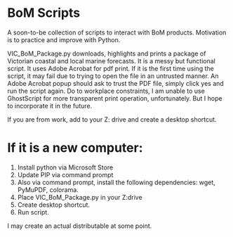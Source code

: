 # BoM Scripts

A soon-to-be collection of scripts to interact with BoM products. Motivation is to practice and improve with Python.

VIC_BoM_Package.py downloads, highlights and prints a package of Victorian coastal and local marine forecasts.
It is a messy but functional script. It uses Adobe Acrobat for pdf print. If it is the first time using the script, it may fail due to trying to open the file in an  untrusted manner. An Adobe Acrobat popup should ask to trust the PDF file, simply click yes and run the script again. Do to workplace constraints, I am unable to use GhostScript for more transparent print operation, unfortunately. But I hope to incorporate it in the future.

If you are from work, add to your Z: drive and create a desktop shortcut.

# If it is a new computer: 

1. Install python via Microsoft Store
2. Update PIP via command prompt
3. Also via command prompt, install the following dependencies:
wget, PyMuPDF, colorama.
4. Place VIC_BoM_Package.py in your Z:drive
5. Create desktop shortcut.
6. Run script.


I may create an actual distributable at some point.
